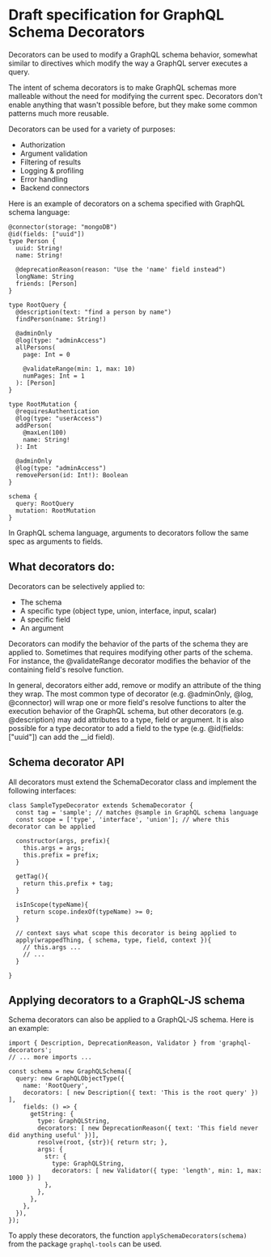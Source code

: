 # Draft specification for GraphQL Schema Decorators

Decorators can be used to modify a GraphQL schema behavior, somewhat similar to directives
which modify the way a GraphQL server executes a query.

The intent of schema decorators is to make GraphQL schemas more malleable without the need
for modifying the current spec. Decorators don't enable anything that wasn't possible before,
but they make some common patterns much more reusable.

Decorators can be used for a variety of purposes:
* Authorization
* Argument validation
* Filtering of results
* Logging & profiling
* Error handling
* Backend connectors

Here is an example of decorators on a schema specified with GraphQL schema language:
```
@connector(storage: "mongoDB")
@id(fields: ["uuid"])
type Person {
  uuid: String!
  name: String!
  
  @deprecationReason(reason: "Use the 'name' field instead")
  longName: String
  friends: [Person]
}

type RootQuery {
  @description(text: "find a person by name")
  findPerson(name: String!)

  @adminOnly
  @log(type: "adminAccess")
  allPersons(
    page: Int = 0

    @validateRange(min: 1, max: 10)
    numPages: Int = 1
  ): [Person]
}

type RootMutation {
  @requiresAuthentication
  @log(type: "userAccess")
  addPerson(
    @maxLen(100)
    name: String!
  ): Int

  @adminOnly
  @log(type: "adminAccess")
  removePerson(id: Int!): Boolean
}

schema {
  query: RootQuery
  mutation: RootMutation
}
```

In GraphQL schema language, arguments to decorators follow the same spec as arguments to fields.

## What decorators do:
Decorators can be selectively applied to:
* The schema
* A specific type (object type, union, interface, input, scalar)
* A specific field
* An argument

Decorators can modify the behavior of the parts of the schema they are applied to. Sometimes that requires modifying other parts of the schema. For instance, the @validateRange decorator modifies the behavior of the containing field's resolve function.

In general, decorators either add, remove or modify an attribute of the thing they wrap. The most common type of decorator (e.g. @adminOnly, @log, @connector) will wrap one or more field's resolve functions to alter the execution behavior of the GraphQL schema, but other decorators (e.g. @description) may add attributes to a type, field or argument. It is also possible for a type decorator to add a field to the type (e.g. @id(fields: ["uuid"]) can add the __id field).


## Schema decorator API
All decorators must extend the SchemaDecorator class and implement the following interfaces:

```
class SampleTypeDecorator extends SchemaDecorator {
  const tag = 'sample'; // matches @sample in GraphQL schema language
  const scope = ['type', 'interface', 'union']; // where this decorator can be applied

  constructor(args, prefix){
    this.args = args;
    this.prefix = prefix;
  }
  
  getTag(){
    return this.prefix + tag;
  }
  
  isInScope(typeName){
    return scope.indexOf(typeName) >= 0;
  }
  
  // context says what scope this decorator is being applied to
  apply(wrappedThing, { schema, type, field, context }){
    // this.args ...
    // ...
  }

}
```

## Applying decorators to a GraphQL-JS schema

Schema decorators can also be applied to a GraphQL-JS schema. Here is an example:

```
import { Description, DeprecationReason, Validator } from 'graphql-decorators';
// ... more imports ...

const schema = new GraphQLSchema({
  query: new GraphQLObjectType({
    name: 'RootQuery',
    decorators: [ new Description({ text: 'This is the root query' }) ],
    fields: () => {
      getString: { 
        type: GraphQLString,
        decorators: [ new DeprecationReason({ text: 'This field never did anything useful' })],
        resolve(root, {str}){ return str; },
        args: {
          str: { 
            type: GraphQLString,
            decorators: [ new Validator({ type: 'length', min: 1, max: 1000 }) ]
          },
        },
      },
    },
  }),
});

```

To apply these decorators, the function `applySchemaDecorators(schema)` from the package `graphql-tools` can be used.

